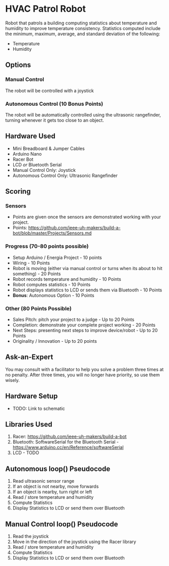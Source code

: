 # HVAC Patrol Robot
Robot that patrols a building computing statistics about temperature and humidity to improve temperature consistency. Statistics computed include the minimum, maximum, average, and standard deviation of the following:

- Temperature
- Humidity

## Options
### Manual Control
The robot will be controlled with a joystick

### Autonomous Control (10 Bonus Points)
The robot will be automatically controlled using the ultrasonic rangefinder, turning whenever it gets too close to an object.

## Hardware Used
- Mini Breadboard & Jumper Cables
- Arduino Nano
- Racer Bot
- LCD *or* Bluetooth Serial
- Manual Control Only: Joystick
- Autonomous Control Only: Ultrasonic Rangefinder


## Scoring
### Sensors
- Points are given once the sensors are demonstrated working with your project.
- Points: https://github.com/ieee-uh-makers/build-a-bot/blob/master/Projects/Sensors.md

### Progress (70-80 points possible)
- Setup Arduino / Energia Project - 10 points
- Wiring - 10 Points
- Robot is moving (either via manual control or turns when its about to hit something) - 20 Points
- Robot records temperature and humidity - 10 Points
- Robot computes statistics - 10 Points
- Robot displays statistics to LCD or sends them via Bluetooth - 10 Points
- **Bonus**: Autonomous Option - 10 Points

### Other (80 Points Possible)
- Sales Pitch: pitch your project to a judge - Up to 20 Points
- Completion: demonstrate your complete project working - 20 Points
- Next Steps: presenting next steps to improve device/robot - Up to 20 Points
- Originality / Innovation - Up to 20 points

## Ask-an-Expert
You may consult with a facilitator to help you solve a problem three times at no penalty. After three times, you will no longer have priority, so use them wisely.

## Hardware Setup
- TODO: Link to schematic

## Libraries Used
1. Racer: https://github.com/ieee-uh-makers/build-a-bot
2. Bluetooth: SoftwareSerial for the Bluetooth Serial - https://www.arduino.cc/en/Reference/softwareSerial
3. LCD - TODO

## Autonomous loop() Pseudocode
1. Read ultrasonic sensor range
2. If an object is not nearby, move forwards
3. If an object is nearby, turn right or left
4. Read / store temperature and humidity
5. Compute Statistics
6. Display Statistics to LCD or send them over Bluetooth

## Manual Control loop() Pseudocode
1. Read the joystick
2. Move in the direction of the joystick using the Racer library
3. Read / store temperature and humidity
4. Compute Statistics
5. Display Statistics to LCD or send them over Bluetooth
